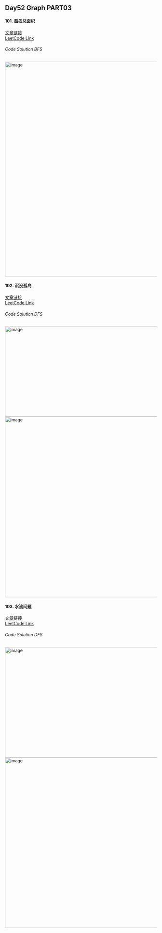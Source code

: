 ## Day52 Graph PART03  

#### 101. 孤岛总面积  
[文章链接](https://www.programmercarl.com/kamacoder/0101.%E5%AD%A4%E5%B2%9B%E7%9A%84%E6%80%BB%E9%9D%A2%E7%A7%AF.html)  
[LeetCode Link](https://kamacoder.com/problempage.php?pid=1173)  

###### Code Solution BFS  
<img width="670" height="709" alt="image" src="https://github.com/user-attachments/assets/43497707-031d-4483-80f0-119dfeb26954" />

#### 102. 沉没孤岛  
[文章链接](https://www.programmercarl.com/kamacoder/0102.%E6%B2%89%E6%B2%A1%E5%AD%A4%E5%B2%9B.html)  
[LeetCode Link](https://kamacoder.com/problempage.php?pid=1174)  

###### Code Solution  DFS  
<img width="655" height="298" alt="image" src="https://github.com/user-attachments/assets/5a4e4204-f119-4fec-8b75-e4d804150c7e" />

<img width="698" height="596" alt="image" src="https://github.com/user-attachments/assets/c3280c34-e66c-4cde-a123-ef63ddd59564" />

#### 103. 水流问题  
[文章链接](https://www.programmercarl.com/kamacoder/0103.%E6%B0%B4%E6%B5%81%E9%97%AE%E9%A2%98.html)  
[LeetCode Link](https://kamacoder.com/problempage.php?pid=1175)  

###### Code Solution  DFS  
<img width="717" height="364" alt="image" src="https://github.com/user-attachments/assets/9d2501c0-9e08-4b49-9ac5-4730ca3d8f38" />

<img width="709" height="562" alt="image" src="https://github.com/user-attachments/assets/1feb071f-543f-469a-b491-f84e28707190" />
